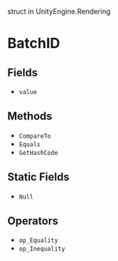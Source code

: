 struct in UnityEngine.Rendering
# BatchID

## Fields
- `value`
## Methods
- `CompareTo`
- `Equals`
- `GetHashCode`
## Static Fields
- `Null`
## Operators
- `op_Equality`
- `op_Inequality`
